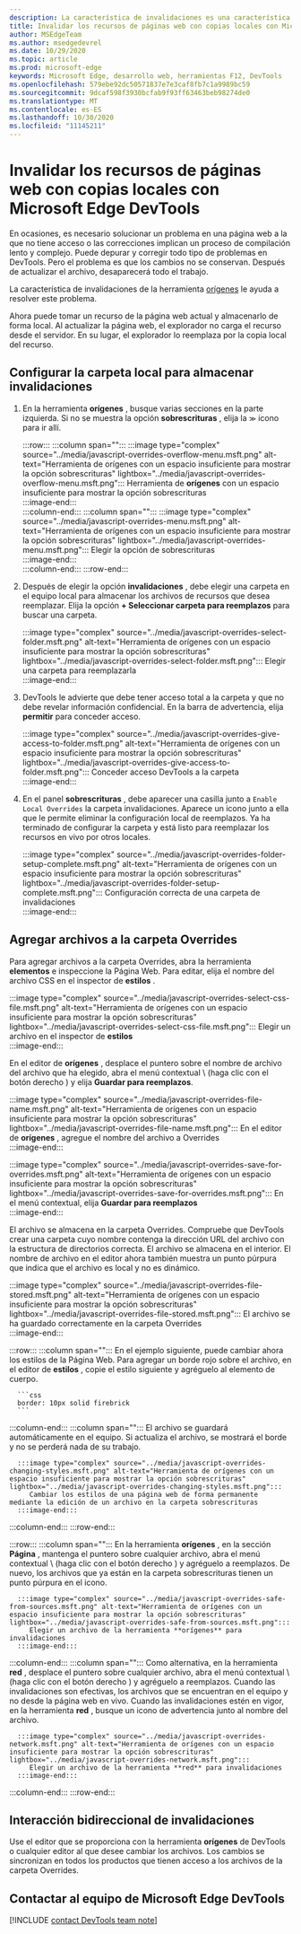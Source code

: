 ```yaml
---
description: La característica de invalidaciones es una característica de la herramienta de orígenes de Microsoft Edge DevTools que le permite copiar recursos de páginas web en su disco duro.  Cuando actualice la página web, DevTools no cargue el recurso, pero reemplácelo con su copia local en su lugar.
title: Invalidar los recursos de páginas web con copias locales con Microsoft Edge DevTools
author: MSEdgeTeam
ms.author: msedgedevrel
ms.date: 10/29/2020
ms.topic: article
ms.prod: microsoft-edge
keywords: Microsoft Edge, desarrollo web, herramientas F12, DevTools
ms.openlocfilehash: 579ebe92dc50571837e7e3caf8fb7c1a9989bc59
ms.sourcegitcommit: 9dcaf598f3930bcfab9f93ff63463beb98274de0
ms.translationtype: MT
ms.contentlocale: es-ES
ms.lasthandoff: 10/30/2020
ms.locfileid: "11145211"
---
```

# Invalidar los recursos de páginas web con copias locales con Microsoft Edge DevTools  

En ocasiones, es necesario solucionar un problema en una página web a la que no tiene acceso o las correcciones implican un proceso de compilación lento y complejo.  Puede depurar y corregir todo tipo de problemas en DevTools. Pero el problema es que los cambios no se conservan.  Después de actualizar el archivo, desaparecerá todo el trabajo.  

La característica de invalidaciones de la herramienta [orígenes][DevToolsSourcesTool] le ayuda a resolver este problema.  

Ahora puede tomar un recurso de la página web actual y almacenarlo de forma local.  Al actualizar la página web, el explorador no carga el recurso desde el servidor.  En su lugar, el explorador lo reemplaza por la copia local del recurso.  

## Configurar la carpeta local para almacenar invalidaciones  

1.  En la herramienta **orígenes** , busque varias secciones en la parte izquierda.  Si no se muestra la opción **sobrescrituras** , elija la <code>&#x0226B;</code><!--`≫`--> icono para ir allí.  
    
    :::row:::
       :::column span="":::
          :::image type="complex" source="../media/javascript-overrides-overflow-menu.msft.png" alt-text="Herramienta de orígenes con un espacio insuficiente para mostrar la opción sobrescrituras" lightbox="../media/javascript-overrides-overflow-menu.msft.png":::
             Herramienta de **orígenes** con un espacio insuficiente para mostrar la opción sobrescrituras  
          :::image-end:::  
       :::column-end:::
       :::column span="":::
          :::image type="complex" source="../media/javascript-overrides-menu.msft.png" alt-text="Herramienta de orígenes con un espacio insuficiente para mostrar la opción sobrescrituras" lightbox="../media/javascript-overrides-menu.msft.png":::
             Elegir la opción de sobrescrituras  
          :::image-end:::  
       :::column-end:::
    :::row-end:::  
    
1.  Después de elegir la opción **invalidaciones** , debe elegir una carpeta en el equipo local para almacenar los archivos de recursos que desea reemplazar.  Elija la opción **+ Seleccionar carpeta para reemplazos** para buscar una carpeta.  
    
    :::image type="complex" source="../media/javascript-overrides-select-folder.msft.png" alt-text="Herramienta de orígenes con un espacio insuficiente para mostrar la opción sobrescrituras" lightbox="../media/javascript-overrides-select-folder.msft.png":::
       Elegir una carpeta para reemplazarla  
    :::image-end:::  
    
1.  DevTools le advierte que debe tener acceso total a la carpeta y que no debe revelar información confidencial.  En la barra de advertencia, elija **permitir** para conceder acceso.  
    
    :::image type="complex" source="../media/javascript-overrides-give-access-to-folder.msft.png" alt-text="Herramienta de orígenes con un espacio insuficiente para mostrar la opción sobrescrituras" lightbox="../media/javascript-overrides-give-access-to-folder.msft.png":::
       Conceder acceso DevTools a la carpeta  
    :::image-end:::  
    
1.  En el panel **sobrescrituras** , debe aparecer una casilla junto a `Enable Local Overrides` la carpeta invalidaciones.  Aparece un icono junto a ella que le permite eliminar la configuración local de reemplazos.  Ya ha terminado de configurar la carpeta y está listo para reemplazar los recursos en vivo por otros locales.
    
    :::image type="complex" source="../media/javascript-overrides-folder-setup-complete.msft.png" alt-text="Herramienta de orígenes con un espacio insuficiente para mostrar la opción sobrescrituras" lightbox="../media/javascript-overrides-folder-setup-complete.msft.png":::
       Configuración correcta de una carpeta de invalidaciones  
    :::image-end:::  
    
## Agregar archivos a la carpeta Overrides  
  
Para agregar archivos a la carpeta Overrides, abra la herramienta **elementos** e inspeccione la Página Web.  Para editar, elija el nombre del archivo CSS en el inspector de **estilos** .  

:::image type="complex" source="../media/javascript-overrides-select-css-file.msft.png" alt-text="Herramienta de orígenes con un espacio insuficiente para mostrar la opción sobrescrituras" lightbox="../media/javascript-overrides-select-css-file.msft.png":::
   Elegir un archivo en el inspector de **estilos**  
:::image-end:::  

En el editor de **orígenes** , desplace el puntero sobre el nombre de archivo del archivo que ha elegido, abra el menú contextual \ (haga clic con el botón derecho \) y elija **Guardar para reemplazos**.  

:::image type="complex" source="../media/javascript-overrides-file-name.msft.png" alt-text="Herramienta de orígenes con un espacio insuficiente para mostrar la opción sobrescrituras" lightbox="../media/javascript-overrides-file-name.msft.png":::
   En el editor de **orígenes** , agregue el nombre del archivo a Overrides  
:::image-end:::  

:::image type="complex" source="../media/javascript-overrides-save-for-overrides.msft.png" alt-text="Herramienta de orígenes con un espacio insuficiente para mostrar la opción sobrescrituras" lightbox="../media/javascript-overrides-save-for-overrides.msft.png":::
   En el menú contextual, elija **Guardar para reemplazos**  
:::image-end:::  

El archivo se almacena en la carpeta Overrides.  Compruebe que DevTools crear una carpeta cuyo nombre contenga la dirección URL del archivo con la estructura de directorios correcta.  El archivo se almacena en el interior.  El nombre de archivo en el editor ahora también muestra un punto púrpura que indica que el archivo es local y no es dinámico.  

:::image type="complex" source="../media/javascript-overrides-file-stored.msft.png" alt-text="Herramienta de orígenes con un espacio insuficiente para mostrar la opción sobrescrituras" lightbox="../media/javascript-overrides-file-stored.msft.png":::
   El archivo se ha guardado correctamente en la carpeta Overrides  
:::image-end:::  

:::row:::
   :::column span="":::
      En el ejemplo siguiente, puede cambiar ahora los estilos de la Página Web.  Para agregar un borde rojo sobre el archivo, en el editor de **estilos** , copie el estilo siguiente y agréguelo al elemento de cuerpo.  
      
      ```css
      border: 10px solid firebrick
      ```  
   :::column-end:::
   :::column span="":::
      El archivo se guardará automáticamente en el equipo.  Si actualiza el archivo, se mostrará el borde y no se perderá nada de su trabajo.  
      
      :::image type="complex" source="../media/javascript-overrides-changing-styles.msft.png" alt-text="Herramienta de orígenes con un espacio insuficiente para mostrar la opción sobrescrituras" lightbox="../media/javascript-overrides-changing-styles.msft.png":::
         Cambiar los estilos de una página web de forma permanente mediante la edición de un archivo en la carpeta sobrescrituras  
      :::image-end:::  
   :::column-end:::
:::row-end:::  

:::row:::
   :::column span="":::
      En la herramienta **orígenes** , en la sección **Página** , mantenga el puntero sobre cualquier archivo, abra el menú contextual \ (haga clic con el botón derecho \) y agréguelo a reemplazos.  De nuevo, los archivos que ya están en la carpeta sobrescrituras tienen un punto púrpura en el icono.  
      
      :::image type="complex" source="../media/javascript-overrides-safe-from-sources.msft.png" alt-text="Herramienta de orígenes con un espacio insuficiente para mostrar la opción sobrescrituras" lightbox="../media/javascript-overrides-safe-from-sources.msft.png":::
         Elegir un archivo de la herramienta **orígenes** para invalidaciones  
      :::image-end:::  
   :::column-end:::
   :::column span="":::
      Como alternativa, en la herramienta **red** , desplace el puntero sobre cualquier archivo, abra el menú contextual \ (haga clic con el botón derecho \) y agréguelo a reemplazos.  Cuando las invalidaciones son efectivas, los archivos que se encuentran en el equipo y no desde la página web en vivo.  Cuando las invalidaciones estén en vigor, en la herramienta **red** , busque un icono de advertencia junto al nombre del archivo.  
      
      :::image type="complex" source="../media/javascript-overrides-network.msft.png" alt-text="Herramienta de orígenes con un espacio insuficiente para mostrar la opción sobrescrituras" lightbox="../media/javascript-overrides-network.msft.png":::
         Elegir un archivo de la herramienta **red** para invalidaciones  
      :::image-end:::  
   :::column-end:::
:::row-end:::  

## Interacción bidireccional de invalidaciones  

Use el editor que se proporciona con la herramienta **orígenes** de DevTools o cualquier editor al que desee cambiar los archivos.  Los cambios se sincronizan en todos los productos que tienen acceso a los archivos de la carpeta Overrides.  

## Contactar al equipo de Microsoft Edge DevTools  

[!INCLUDE [contact DevTools team note](../includes/contact-devtools-team-note.md)]  

<!-- links -->  

[DevToolsSourcesTool]: ../sources.md "Información general de la herramienta orígenes | Microsoft docs"  
